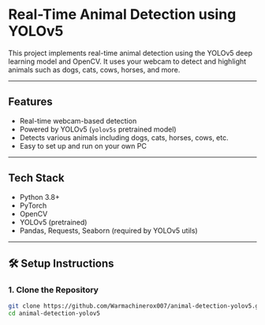 #  Real-Time Animal Detection using YOLOv5

This project implements real-time animal detection using the YOLOv5 deep learning model and OpenCV. It uses your webcam to detect and highlight animals such as dogs, cats, cows, horses, and more.

---

##  Features

-  Real-time webcam-based detection
-  Powered by YOLOv5 (`yolov5s` pretrained model)
-  Detects various animals including dogs, cats, horses, cows, etc.
-  Easy to set up and run on your own PC

---

##  Tech Stack

- Python 3.8+
- PyTorch
- OpenCV
- YOLOv5 (pretrained)
- Pandas, Requests, Seaborn (required by YOLOv5 utils)

---

## 🛠 Setup Instructions

### 1. Clone the Repository

```bash
git clone https://github.com/Warmachinerox007/animal-detection-yolov5.git
cd animal-detection-yolov5
